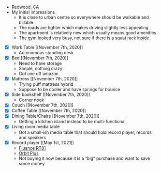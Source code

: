 - Redwood, CA
- My initial impressions
    - It is close to urban centre so everywhere should be walkable and billable
    - The roads are tighter which makes driving slightly less appealing
    - The apartment is relatively new which usually means good amenities
    - The gym looked very busy, not sure if there is a squat rack inside
- [x] Work Table [[November 7th, 2020]]
    - Autonomous standing desk
- [x] Bed [[November 7th, 2020]]
    - Need to have storage
    - Simple, nothing crazy
    - Got one off amazon
- [x] Mattress [[November 7th, 2020]]
    - Trying puff mattress hybrid
    - Suppose to be cooler and have springs for bounce
- [x] Side bookshelf [[November 7th, 2020]]
    - Corner nook
- [x] Couch [[November 7th, 2020]]
- [x] Coffee Table [[November 7th, 2020]]
- [x] Dining Table/Chairs [[November 7th, 2020]]
    - Getting a kitchen island instead to be multi-functional
- [x] Living room media table
    - Got a small-ish media table that should hold record player, records and speakers
- [x] Record player [[May 1st, 2021]]
    - [Fluance RT81](https://www.amazon.com/gp/product/B01F2EXIFM/ref=as_li_qf_asin_il_tl?ie=UTF8&tag=vineye-20&creative=9325&linkCode=as2&creativeASIN=B01F2EXIFM&linkId=d510310e776c766b2a5a0b7bc3122ec6)
    - [Orbit Plus](https://www.amazon.com/gp/product/B01F9NE5IA/ref=as_li_qf_asin_il_tl?ie=UTF8&tag=vineye-20&creative=9325&linkCode=as2&creativeASIN=B01F9NE5IA&linkId=beaeb04d9037653d048f1ea965713341)
    - Not buying it now because it is a “big” purchase and want to save some money
